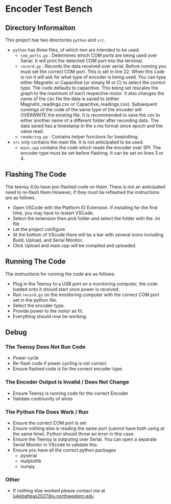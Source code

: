# Encoder Test Bench

## Directory Informaiton 
This project has two directories `python` and `src`.
- `python` has three files, of which two are intended to be used.
    - `com_ports.py` : Determines which COM ports are being used over Serial. It will print the detected COM port into the terminal.
    - `record.py` : Records the data received over serial. Before running you must set the correct COM port. This is set in line 22. When this code is run it will ask for what type of encoder is being used. You can type either Magnetic or Capacitive (or simply M or C) to select the correct type. The code defaults to capacitive. This being set rescales the graph to the maximum of each respective motor. It also changes the name of the csv file the data is saved to (either Magnetic_readings.csv or Capacitive_readings.csv). Subsequent runnings of the code of the same type of the encoder will OVERWRITE the existing file. It is recommended to save the csv to either another name of a different folder after recording data. The data saved has a timestamp in the s.ms format since epoch and the value read. 
    - `rendering.py` : Contains helper functions for liveplotting.
- `src` only contains the main file. It is not anticipated to be used.
    - `main.cpp` contains the code which reads the encoder over SPI. The encoder type must be set before flashing. It can be set on lines 3 or 4.

## Flashing The Code
The teensy 4.0s have pre-flashed code on them. There is not an anticipated need to re-flash them.However, if they must be reflashed the instructions are as follows.
- Open VSCode with the Platform IO Extension. If installing for the first time, you may have to restart VSCode.
- Select the extension then pick folder and select the folder with the .ini file
- Let the project configure
- At the bottom of VScode there will be a bar with several icons including Build, Upload, and Serial Monitor. 
- Click Upload and main.cpp will be compiled and uploaded.

## Running The Code
The instructions for running the code are as follows:
- Plug in the Teensy to a USB port on a monitoring computer, the code loaded onto it should start once power is received.
- Run `record.py` on the monitoring computer with the correct COM port set in the python file. 
- Select the encoder type.
- Provide power to the motor as fit.
- Everything should now be working. 

## Debug

### The Teensy Does Not Run Code
- Power cycle
- Re-flash code if power cycling is not correct
- Ensure flashed code is for the correct encoder type.

### The Encoder Output is Invalid / Does Not Change
- Ensure Teensy is running code for the correct Encoder
- Validate continunity of wires

### The Python File Does Work / Run
- Ensure the correct COM port is set
- Ensure nothing else is reading the same port (cannot have both using at the same time). Python should throw an error in this case.
- Ensure the Teensy is outputing over Serial. You can open a separate Serial Monitor in VScode to validate this. 
- Ensure you have all the correct python packages
    - pyserial
    - matplotlib
    - numpy

### Other
- If nothing else worked please contact me at lukebatteas2027@u.northwestern.edu